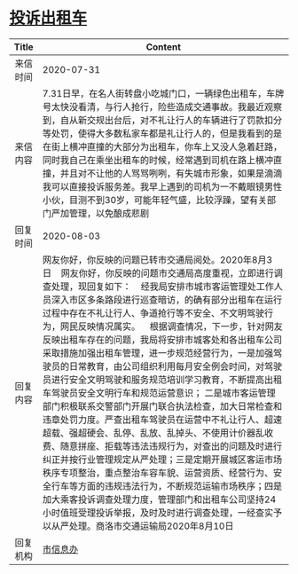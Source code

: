 # <a href="http://www.shangluo.gov.cn/zmhd/ldxxxx.jsp?urltype=leadermail.LeaderMailContentUrl&wbtreeid=1112&leadermailid=6263">投诉出租车</a>
|Title|Content|
|:---:|---|
|来信时间|2020-07-31|
|来信内容|7.31日早，在名人街转盘小吃城门口，一辆绿色出租车，车牌号太快没看清，与行人抢行，险些造成交通事故。我最近观察到，自从新交规出台后，对不礼让行人的车辆进行了罚款扣分等处罚，使得大多数私家车都是礼让行人的，但是我看到的是在街上横冲直撞的大部分为出租车，你车上又没人急着赶路，同时我自己在乘坐出租车的时候，经常遇到司机在路上横冲直撞，并且对不让他的人骂骂咧咧，有失城市形象，如果是滴滴我可以直接投诉服务差。我早上遇到的司机为一不戴眼镜男性小伙，目测不到30岁，可能年轻气盛，比较浮躁，望有关部门严加管理，以免酿成悲剧|
|回复时间|2020-08-03|
|回复内容|网友你好，你反映的问题已转市交通局阅处。2020年8月3日    网友你好，你反映的问题市交通局高度重视，立即进行调查处理，现回复如下：    经我局安排市城市客运管理处工作人员深入市区多条路段进行巡查暗访，的确有部分出租车在运行过程中存在不礼让行人、争道抢行等不安全、不文明驾驶行为，网民反映情况属实。    根据调查情况，下一步，针对网友反映出租车存在的问题，我局将安排市城客处和各出租车公司采取措施加强出租车管理，进一步规范经营行为，一是加强驾驶员的日常教育，由公司组织利用每月安全例会时间，对驾驶员进行安全文明驾驶和服务规范培训学习教育，不断提高出租车驾驶员安全文明行车和规范运营意识； 二是城市客运管理部门积极联系交警部门开展门联合执法检查，加大日常检查和违章处罚力度。严查出租车驾驶员在运营中不礼让行人、超速超载、强超硬会、乱停、乱放、乱掉头、不使用计价器乱收费、随意拼座、拒载等违法违规行为，对查出的问题及时进行纠正并按行业管理规定从严处理；三是定期开展城区客运市场秩序专项整治，重点整治车容车貌、运营资质、经营行为、安全行车等方面的违规违法行为，不断规范运输市场秩序；四是加大乘客投诉调查处理力度，管理部门和出租车公司坚持24小时值班受理投诉举报，及时及时进行调查处理，一经查实予以从严处理。商洛市交通运输局2020年8月10日|
|回复机构|<a href="../../categories/agencies/市信息办.md">市信息办</a>|
